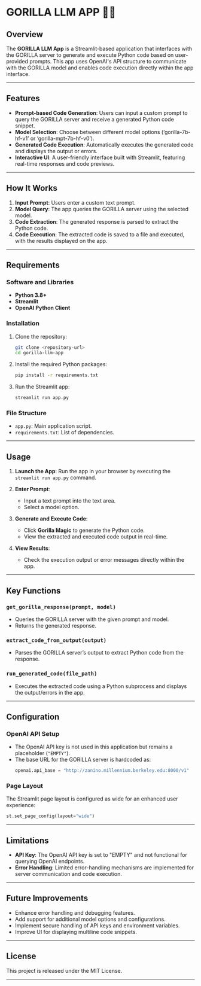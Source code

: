 # GORILLA LLM APP 🦍‍👤

## Overview
The **GORILLA LLM App** is a Streamlit-based application that interfaces with the GORILLA server to generate and execute Python code based on user-provided prompts. This app uses OpenAI's API structure to communicate with the GORILLA model and enables code execution directly within the app interface.

---

## Features
- **Prompt-based Code Generation**: Users can input a custom prompt to query the GORILLA server and receive a generated Python code snippet.
- **Model Selection**: Choose between different model options (‘gorilla-7b-hf-v1’ or ‘gorilla-mpt-7b-hf-v0’).
- **Generated Code Execution**: Automatically executes the generated code and displays the output or errors.
- **Interactive UI**: A user-friendly interface built with Streamlit, featuring real-time responses and code previews.

---

## How It Works
1. **Input Prompt**: Users enter a custom text prompt.
2. **Model Query**: The app queries the GORILLA server using the selected model.
3. **Code Extraction**: The generated response is parsed to extract the Python code.
4. **Code Execution**: The extracted code is saved to a file and executed, with the results displayed on the app.

---

## Requirements
### Software and Libraries
- **Python 3.8+**
- **Streamlit**
- **OpenAI Python Client**

### Installation
1. Clone the repository:
   ```bash
   git clone <repository-url>
   cd gorilla-llm-app
   ```
2. Install the required Python packages:
   ```bash
   pip install -r requirements.txt
   ```

3. Run the Streamlit app:
   ```bash
   streamlit run app.py
   ```

### File Structure
- `app.py`: Main application script.
- `requirements.txt`: List of dependencies.

---

## Usage
1. **Launch the App**:
   Run the app in your browser by executing the `streamlit run app.py` command.

2. **Enter Prompt**:
   - Input a text prompt into the text area.
   - Select a model option.

3. **Generate and Execute Code**:
   - Click **Gorilla Magic** to generate the Python code.
   - View the extracted and executed code output in real-time.

4. **View Results**:
   - Check the execution output or error messages directly within the app.

---

## Key Functions
### `get_gorilla_response(prompt, model)`
- Queries the GORILLA server with the given prompt and model.
- Returns the generated response.

### `extract_code_from_output(output)`
- Parses the GORILLA server’s output to extract Python code from the response.

### `run_generated_code(file_path)`
- Executes the extracted code using a Python subprocess and displays the output/errors in the app.

---

## Configuration
### OpenAI API Setup
- The OpenAI API key is not used in this application but remains a placeholder (`"EMPTY"`).
- The base URL for the GORILLA server is hardcoded as:
  ```python
  openai.api_base = "http://zanino.millennium.berkeley.edu:8000/v1"
  ```

### Page Layout
The Streamlit page layout is configured as wide for an enhanced user experience:
```python
st.set_page_config(layout="wide")
```

---

## Limitations
- **API Key**: The OpenAI API key is set to "EMPTY" and not functional for querying OpenAI endpoints.
- **Error Handling**: Limited error-handling mechanisms are implemented for server communication and code execution.

---

## Future Improvements
- Enhance error handling and debugging features.
- Add support for additional model options and configurations.
- Implement secure handling of API keys and environment variables.
- Improve UI for displaying multiline code snippets.

---

## License
This project is released under the MIT License.

---

